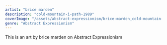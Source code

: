 ```yaml
---
artist: "brice marden"
description: "cold-mountain-i-path-1989"
coverImage: "/assets/abstract-expressionism/brice-marden_cold-mountain-i-path-1989.jpg"
genre: "Abstract Expressionism"
---
```

This is an art by brice marden on Abstract Expressionism

